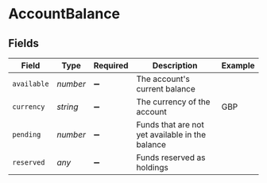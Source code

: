 # AccountBalance


## Fields

| Field                                           | Type                                            | Required                                        | Description                                     | Example                                         |
| ----------------------------------------------- | ----------------------------------------------- | ----------------------------------------------- | ----------------------------------------------- | ----------------------------------------------- |
| `available`                                     | *number*                                        | :heavy_minus_sign:                              | The account's current balance                   |                                                 |
| `currency`                                      | *string*                                        | :heavy_minus_sign:                              | The currency of the account                     | GBP                                             |
| `pending`                                       | *number*                                        | :heavy_minus_sign:                              | Funds that are not yet available in the balance |                                                 |
| `reserved`                                      | *any*                                           | :heavy_minus_sign:                              | Funds reserved as holdings                      |                                                 |